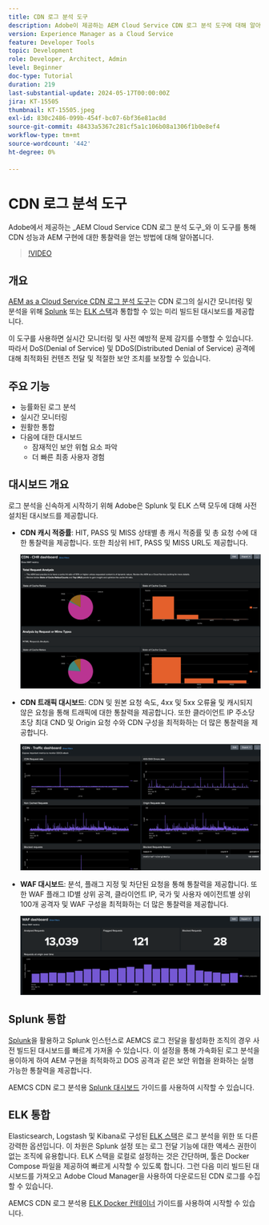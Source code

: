 ```yaml
---
title: CDN 로그 분석 도구
description: Adobe이 제공하는 AEM Cloud Service CDN 로그 분석 도구에 대해 알아보고 CDN 성능과 AEM 구현에 대한 통찰력을 얻는 데 어떻게 도움이 되는지에 대해 알아봅니다.
version: Experience Manager as a Cloud Service
feature: Developer Tools
topic: Development
role: Developer, Architect, Admin
level: Beginner
doc-type: Tutorial
duration: 219
last-substantial-update: 2024-05-17T00:00:00Z
jira: KT-15505
thumbnail: KT-15505.jpeg
exl-id: 830c2486-099b-454f-bc07-6bf36e81ac8d
source-git-commit: 48433a5367c281cf5a1c106b08a1306f1b0e8ef4
workflow-type: tm+mt
source-wordcount: '442'
ht-degree: 0%

---
```


# CDN 로그 분석 도구

Adobe에서 제공하는 _AEM Cloud Service CDN 로그 분석 도구_와 이 도구를 통해 CDN 성능과 AEM 구현에 대한 통찰력을 얻는 방법에 대해 알아봅니다.
 
>[!VIDEO](https://video.tv.adobe.com/v/3446112?quality=12&learn=on&captions=kor)

## 개요

[AEM as a Cloud Service CDN 로그 분석 도구](https://github.com/adobe/AEMCS-CDN-Log-Analysis-Tooling)는 CDN 로그의 실시간 모니터링 및 분석을 위해 [Splunk](https://www.splunk.com/en_us/products/observability-cloud.html) 또는 [ELK 스택](https://www.elastic.co/elastic-stack)과 통합할 수 있는 미리 빌드된 대시보드를 제공합니다.

이 도구를 사용하면 실시간 모니터링 및 사전 예방적 문제 감지를 수행할 수 있습니다. 따라서 DoS(Denial of Service) 및 DDoS(Distributed Denial of Service) 공격에 대해 최적화된 컨텐츠 전달 및 적절한 보안 조치를 보장할 수 있습니다.

## 주요 기능

- 능률화된 로그 분석
- 실시간 모니터링
- 원활한 통합
- 다음에 대한 대시보드
   - 잠재적인 보안 위협 요소 파악
   - 더 빠른 최종 사용자 경험

## 대시보드 개요

로그 분석을 신속하게 시작하기 위해 Adobe은 Splunk 및 ELK 스택 모두에 대해 사전 설치된 대시보드를 제공합니다.

- **CDN 캐시 적중률**: HIT, PASS 및 MISS 상태별 총 캐시 적중률 및 총 요청 수에 대한 통찰력을 제공합니다. 또한 최상위 HIT, PASS 및 MISS URL도 제공합니다.

  ![CDN 캐시 적중률](assets/CHR-dashboard.png)

- **CDN 트래픽 대시보드**: CDN 및 원본 요청 속도, 4xx 및 5xx 오류율 및 캐시되지 않은 요청을 통해 트래픽에 대한 통찰력을 제공합니다. 또한 클라이언트 IP 주소당 초당 최대 CND 및 Origin 요청 수와 CDN 구성을 최적화하는 더 많은 통찰력을 제공합니다.

  ![CDN 트래픽 대시보드](assets/Traffic-dashboard.png)

- **WAF 대시보드**: 분석, 플래그 지정 및 차단된 요청을 통해 통찰력을 제공합니다. 또한 WAF 플래그 ID별 상위 공격, 클라이언트 IP, 국가 및 사용자 에이전트별 상위 100개 공격자 및 WAF 구성을 최적화하는 더 많은 통찰력을 제공합니다.

  ![WAF 대시보드](assets/WAF-Dashboard.png)

## Splunk 통합

[Splunk](https://www.splunk.com/en_us/products/observability-cloud.html)을 활용하고 Splunk 인스턴스로 AEMCS 로그 전달을 활성화한 조직의 경우 사전 빌드된 대시보드를 빠르게 가져올 수 있습니다. 이 설정을 통해 가속화된 로그 분석을 용이하게 하여 AEM 구현을 최적화하고 DOS 공격과 같은 보안 위협을 완화하는 실행 가능한 통찰력을 제공합니다.

AEMCS CDN 로그 분석용 [Splunk 대시보드](https://github.com/adobe/AEMCS-CDN-Log-Analysis-Tooling/blob/main/Splunk/README.md#splunk-dashboards-for-aemcs-cdn-log-analysis) 가이드를 사용하여 시작할 수 있습니다.


## ELK 통합

Elasticsearch, Logstash 및 Kibana로 구성된 [ELK 스택](https://www.elastic.co/elastic-stack)은 로그 분석을 위한 또 다른 강력한 옵션입니다. 이 차원은 Splunk 설정 또는 로그 전달 기능에 대한 액세스 권한이 없는 조직에 유용합니다. ELK 스택을 로컬로 설정하는 것은 간단하며, 툴은 Docker Compose 파일을 제공하여 빠르게 시작할 수 있도록 합니다. 그런 다음 미리 빌드된 대시보드를 가져오고 Adobe Cloud Manager을 사용하여 다운로드된 CDN 로그를 수집할 수 있습니다.

AEMCS CDN 로그 분석용 [ELK Docker 컨테이너](https://github.com/adobe/AEMCS-CDN-Log-Analysis-Tooling/blob/main/ELK/README.md#elk-docker-container-for-aemcs-cdn-log-analysis) 가이드를 사용하여 시작할 수 있습니다.
